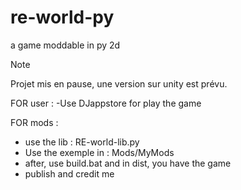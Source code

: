 # re-world-py
a game moddable in py 2d
> [!NOTE]
> Projet mis en pause, une version sur unity est prévu.

FOR user :
-Use DJappstore for play the game


FOR mods : 
- use the lib : RE-world-lib.py
- Use the exemple in : Mods/MyMods
- after, use build.bat and in dist, you have the game
- publish and credit me


